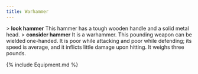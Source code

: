 ```yaml
---
title: Warhammer
---
```


\> **look hammer**
This hammer has a tough wooden handle and a solid metal head.
\> **consider hammer**
It is a warhammer.
This pounding weapon can be wielded one-handed.
It is poor while attacking and poor while defending; its speed is
average, and it inflicts little damage upon hitting.
It weighs three pounds.

{% include Equipment.md %}